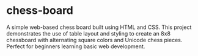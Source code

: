# chess-board
  A simple web-based chess board built using HTML and CSS. This project demonstrates the use of table layout and styling to create an 8x8 chessboard with alternating square colors and Unicode chess pieces. Perfect for beginners learning basic web development.  
